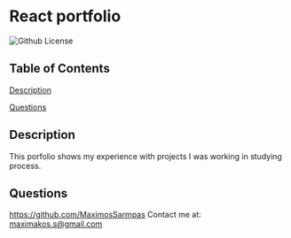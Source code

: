 # React portfolio
  ![Github License](https://img.shields.io/badge/license-MIT-green)
  
  
  ## Table of Contents
  
  [Description](#description)
  
  [Questions](#questions)
  
  ## Description
  This porfolio shows my experience with projects I was working in studying process.
  
  
  
   ## Questions
  https://github.com/MaximosSarmpas 
  Contact me at: maximakos.s@gmail.com

